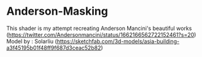 # Anderson-Masking

This shader is my attempt recreating Anderson Mancini's beautiful works (https://twitter.com/Andersonmancini/status/1662166562722152461?s=20)
Model by : Solarliu (https://sketchfab.com/3d-models/asia-building-a3f45195b01f48ff9f687d3ceac52b82)
